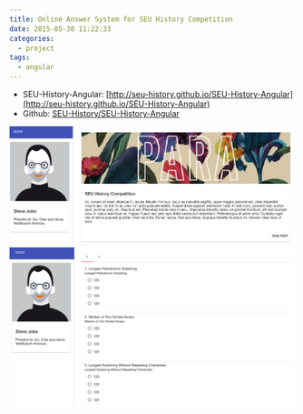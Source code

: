 ```yaml
---
title: Online Answer System for SEU History Competition
date: 2015-05-30 11:22:33
categories:
  - project
tags:
  - angular
---
```


- SEU-History-Angular: [http://seu-history.github.io/SEU-History-Angular](http://seu-history.github.io/SEU-History-Angular)
- Github: [SEU-History/SEU-History-Angular](https://github.com/SEU-History/SEU-History-Angular)

![Seu History](/images/project-seu-history-angular/index.png)
![Seu History Answer Sheets](/images/project-seu-history-angular/answer-sheet.png)
